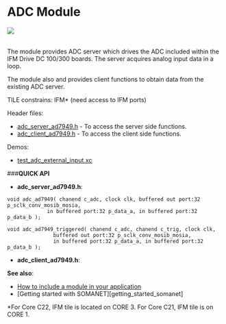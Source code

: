 ADC Module
=======================
<a href="https://github.com/synapticon/sc_sncn_motorctrl_sin/blob/master/SYNAPTICON.md">
<img align="left" src="https://s3-eu-west-1.amazonaws.com/synapticon-resources/images/logos/synapticon_fullname_blackoverwhite_280x48.png"/>
</a>
<br/>
<br/>

The module provides ADC server which drives the ADC included within the IFM Drive DC 100/300 boards. 
The server acquires analog input data in a loop.

The module also  and provides client functions to obtain data from the existing ADC server.

TILE constrains: IFM* (need access to IFM ports)

Header files:

* [adc_server_ad7949.h](https://github.com/synapticon/sc_sncn_motorctrl_sin/blob/master/module_adc/include/adc_server_ad7949.h) - To access the server side functions.
* [adc_client_ad7949.h](https://github.com/synapticon/sc_sncn_motorctrl_sin/blob/master/module_adc/include/adc_client_ad7949.h) - To access the client side functions.

Demos:
- [test_adc_external_input.xc](https://github.com/synapticon/sc_sncn_motorctrl_sin/blob/master/test_adc_external_input/src/test_adc_external_input.xc)

###**QUICK API** 

- **adc_server_ad7949.h**:

```
void adc_ad7949( chanend c_adc, clock clk, buffered out port:32 p_sclk_conv_mosib_mosia,
		     in buffered port:32 p_data_a, in buffered port:32 p_data_b );
```
```
void adc_ad7949_triggered( chanend c_adc, chanend c_trig, clock clk,
			   buffered out port:32 p_sclk_conv_mosib_mosia,
			   in buffered port:32 p_data_a, in buffered port:32 p_data_b );
```
- **adc_client_ad7949.h**:


**See also**:

- [How to include a module in your application]()
- [Getting started with SOMANET][getting_started_somanet]    



*For Core C22, IFM tile is located on CORE 3. For Core C21, IFM tile is on 
CORE 1.

